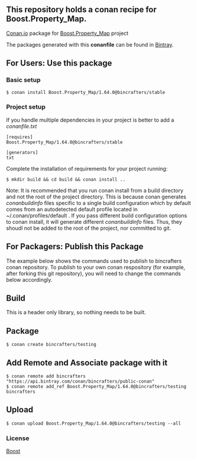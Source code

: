 ## This repository holds a conan recipe for Boost.Property_Map.

[Conan.io](https://conan.io) package for [Boost.Property_Map](https://github.com/Boostorg/Property_Map) project

The packages generated with this **conanfile** can be found in [Bintray](https://bintray.com/bincrafters/conan-public/Boost.Property_Map%3Abincrafters).

## For Users: Use this package

### Basic setup

    $ conan install Boost.Property_Map/1.64.0@bincrafters/stable

### Project setup

If you handle multiple dependencies in your project is better to add a *conanfile.txt*

    [requires]
    Boost.Property_Map/1.64.0@bincrafters/stable

    [generators]
    txt

Complete the installation of requirements for your project running:</small></span>

    $ mkdir build && cd build && conan install ..
	
Note: It is recommended that you run conan install from a build directory and not the root of the project directory.  This is because conan generates *conanbuildinfo* files specific to a single build configuration which by default comes from an autodetected default profile located in ~/.conan/profiles/default .  If you pass different build configuration options to conan install, it will generate different *conanbuildinfo* files.  Thus, they shoudl not be added to the root of the project, nor committed to git. 

## For Packagers: Publish this Package

The example below shows the commands used to publish to bincrafters conan repository. To publish to your own conan respository (for example, after forking this git repository), you will need to change the commands below accordingly. 

## Build  

This is a header only library, so nothing needs to be built.

## Package 

    $ conan create bincrafters/testing
	
## Add Remote and Associate package with it

	$ conan remote add bincrafters "https://api.bintray.com/conan/bincrafters/public-conan"
	$ conan remote add_ref Boost.Property_Map/1.64.0@bincrafters/testing bincrafters

## Upload

    $ conan upload Boost.Property_Map/1.64.0@bincrafters/testing --all

### License
[Boost](LICENSE)
